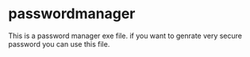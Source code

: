 # passwordmanager

This is a password manager exe file. if you want to genrate very secure password you can use this file.
